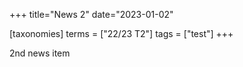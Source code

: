 +++
title="News 2"
date="2023-01-02"

[taxonomies]
terms = ["22/23 T2"]
tags = ["test"]
+++

2nd news item
